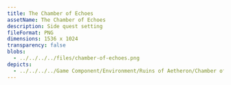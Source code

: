 ```yaml
---
title: The Chamber of Echoes
assetName: The Chamber of Echoes
description: Side quest setting
fileFormat: PNG
dimensions: 1536 x 1024
transparency: false
blobs:
  - ../../../../files/chamber-of-echoes.png
depicts:
  - ../../../../Game Component/Environment/Ruins of Aetheron/Chamber of Echoes.md
---
```


